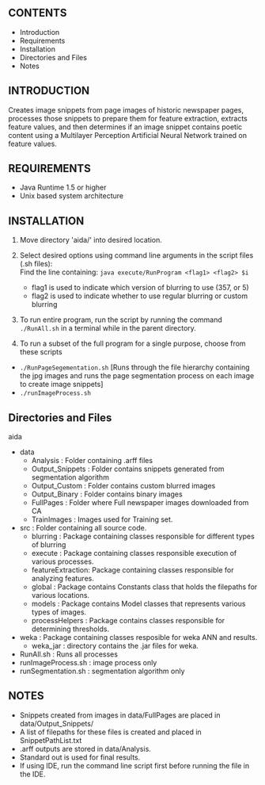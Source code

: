 ## CONTENTS ##
* Introduction
* Requirements
* Installation
* Directories and Files
* Notes


## INTRODUCTION ##
Creates image snippets from page images of historic newspaper pages, processes those snippets to prepare them for feature extraction, extracts feature values, and then determines if an image snippet contains poetic content using a Multilayer Perception Artificial Neural Network trained on feature values.

## REQUIREMENTS ##
* Java Runtime 1.5 or higher
* Unix based system architecture

## INSTALLATION ##
1. Move directory 'aida/' into desired location.

2. Select desired options using command line arguments in the script files (.sh files):  
Find the line containing: `java execute/RunProgram <flag1> <flag2> $i`  
	* flag1 is used to indicate which version of blurring to use (357, or 5)
	* flag2 is used to indicate whether to use regular blurring or custom blurring

3. To run entire program, run the script by running the command `./RunAll.sh` in a terminal while in the parent directory.

4. To run a subset of the full program for a single purpose, choose from these scripts  
  * `./RunPageSegementation.sh` [Runs through the file hierarchy containing the jpg images and runs the page segmentation process on each image to create image snippets]
  * `./runImageProcess.sh`


## Directories and Files ##
aida  
+ data  
    - Analysis : Folder containing .arff files  
    - Output_Snippets : Folder contains snippets generated from segmentation algorithm  
    - Output_Custom : Folder contains custom blurred images  
    - Output_Binary : Folder contains binary images  
    - FullPages : Folder where Full newspaper images downloaded from CA  
    - TrainImages : Images used for Training set.  
+ src : Folder containing all source code.  
    - blurring : Package containing classes responsible for different types of blurring  
    - execute : Package containing classes responsible execution of various processes.  
    - featureExtraction: Package containing classes responsible for analyzing features.  
    - global : Package contains Constants class that holds the filepaths for various locations.  
    - models : Package contains Model classes that represents various types of images.  
    - processHelpers : Package contains classes responsible for determining thresholds.  
+ weka : Package containing classes resposible for weka ANN and results.  
    - weka_jar : directory contains the .jar files for weka.  
+ RunAll.sh : Runs all processes  
+ runImageProcess.sh : image process only  
+ runSegmentation.sh : segmentation algorithm only  

## NOTES ##
* Snippets created from images in data/FullPages are placed in data/Output_Snippets/
* A list of filepaths for these files is created and placed in SnippetPathList.txt
* .arff outputs are stored in data/Analysis.
* Standard out is used for final results.
* If using IDE, run the command line script first before running the file in
  the IDE.
